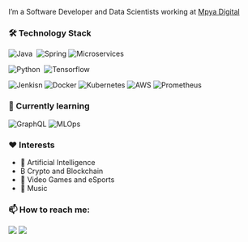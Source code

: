 I’m a Software Developer and Data Scientists working at [Mpya Digital](https://mpyadigital.com/)

### 🛠 Technology Stack

![Java](https://img.shields.io/badge/-Java-007396?style=flat&logo=Java&logoColor=white)&nbsp;
![Spring](https://img.shields.io/badge/-Spring-6DB33F?style=flat&logo=Spring&logoColor=white)
![Microservices](https://img.shields.io/badge/Microservices-orange)

![Python](https://img.shields.io/badge/-Python-3776AB?style=flat&logo=python&logoColor=white)&nbsp;
![Tensorflow](https://img.shields.io/badge/-Tensorflow-FF6F00?style=flat&logo=Tensorflow&logoColor=white)

![Jenkisn](https://img.shields.io/badge/-Jenkins-D24939?style=flat&logo=Jenkins&logoColor=white)
![Docker](https://img.shields.io/badge/-Docker-2496ED?style=flat&logo=Docker&logoColor=white)
![Kubernetes](https://img.shields.io/badge/-Kubernetes-326CE5?style=flat&logo=Kubernetes&logoColor=white)
![AWS](https://img.shields.io/badge/-AWS-232F3E?style=flat&logo=amazonaws&logoColor=white)
![Prometheus](https://img.shields.io/badge/-Prometheus-E6522C?style=flat&logo=prometheus&logoColor=white)


### 🌱 Currently learning

![GraphQL](https://img.shields.io/badge/-GraphQL-E10098?style=flat&logo=GraphQL&logoColor=white)
![MLOps](https://img.shields.io/badge/MLOps-orange)

### ❤️ Interests

- 🤖 Artificial Intelligence 
- ₿ Crypto and Blockchain
- 👾 Video Games and eSports
- 🎷 Music


### 📫 How to reach me:

<p align="left">
<a href="https://www.linkedin.com/in/angel-luis-gonzalez-lopez/"><img src="https://img.shields.io/badge/-angel--luis--gonzalez--lopez-0077B5?style=flat&logo=Linkedin&logoColor=white"/></a>
<a href="mailto:angel.gonzalez.lpz@gmail.com"><img src="https://img.shields.io/badge/-angel.gonzalez.lpz@gmail.com-D14836?style=flat&logo=Gmail&logoColor=white"/></a>
</p>


<!---
agonzalezl/agonzalezl is a ✨ special ✨ repository because its `README.md` (this file) appears on your GitHub profile.
You can click the Preview link to take a look at your changes.
--->
